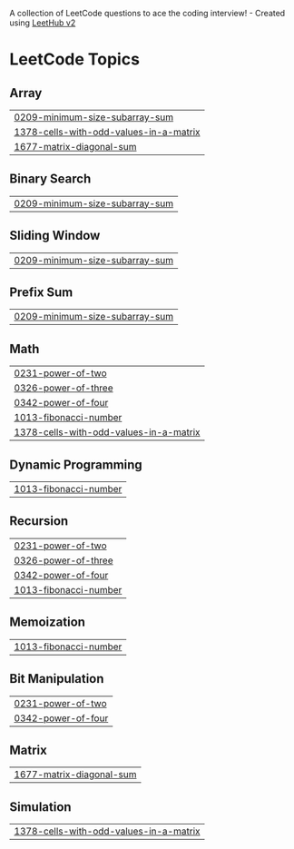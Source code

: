 A collection of LeetCode questions to ace the coding interview! - Created using [LeetHub v2](https://github.com/arunbhardwaj/LeetHub-2.0)
<!---LeetCode Topics Start-->
# LeetCode Topics
## Array
|  |
| ------- |
| [0209-minimum-size-subarray-sum](https://github.com/AkshayPalSingh/Leetcode-/tree/master/0209-minimum-size-subarray-sum) |
| [1378-cells-with-odd-values-in-a-matrix](https://github.com/AkshayPalSingh/Leetcode-/tree/master/1378-cells-with-odd-values-in-a-matrix) |
| [1677-matrix-diagonal-sum](https://github.com/AkshayPalSingh/Leetcode-/tree/master/1677-matrix-diagonal-sum) |
## Binary Search
|  |
| ------- |
| [0209-minimum-size-subarray-sum](https://github.com/AkshayPalSingh/Leetcode-/tree/master/0209-minimum-size-subarray-sum) |
## Sliding Window
|  |
| ------- |
| [0209-minimum-size-subarray-sum](https://github.com/AkshayPalSingh/Leetcode-/tree/master/0209-minimum-size-subarray-sum) |
## Prefix Sum
|  |
| ------- |
| [0209-minimum-size-subarray-sum](https://github.com/AkshayPalSingh/Leetcode-/tree/master/0209-minimum-size-subarray-sum) |
## Math
|  |
| ------- |
| [0231-power-of-two](https://github.com/AkshayPalSingh/Leetcode-/tree/master/0231-power-of-two) |
| [0326-power-of-three](https://github.com/AkshayPalSingh/Leetcode-/tree/master/0326-power-of-three) |
| [0342-power-of-four](https://github.com/AkshayPalSingh/Leetcode-/tree/master/0342-power-of-four) |
| [1013-fibonacci-number](https://github.com/AkshayPalSingh/Leetcode-/tree/master/1013-fibonacci-number) |
| [1378-cells-with-odd-values-in-a-matrix](https://github.com/AkshayPalSingh/Leetcode-/tree/master/1378-cells-with-odd-values-in-a-matrix) |
## Dynamic Programming
|  |
| ------- |
| [1013-fibonacci-number](https://github.com/AkshayPalSingh/Leetcode-/tree/master/1013-fibonacci-number) |
## Recursion
|  |
| ------- |
| [0231-power-of-two](https://github.com/AkshayPalSingh/Leetcode-/tree/master/0231-power-of-two) |
| [0326-power-of-three](https://github.com/AkshayPalSingh/Leetcode-/tree/master/0326-power-of-three) |
| [0342-power-of-four](https://github.com/AkshayPalSingh/Leetcode-/tree/master/0342-power-of-four) |
| [1013-fibonacci-number](https://github.com/AkshayPalSingh/Leetcode-/tree/master/1013-fibonacci-number) |
## Memoization
|  |
| ------- |
| [1013-fibonacci-number](https://github.com/AkshayPalSingh/Leetcode-/tree/master/1013-fibonacci-number) |
## Bit Manipulation
|  |
| ------- |
| [0231-power-of-two](https://github.com/AkshayPalSingh/Leetcode-/tree/master/0231-power-of-two) |
| [0342-power-of-four](https://github.com/AkshayPalSingh/Leetcode-/tree/master/0342-power-of-four) |
## Matrix
|  |
| ------- |
| [1677-matrix-diagonal-sum](https://github.com/AkshayPalSingh/Leetcode-/tree/master/1677-matrix-diagonal-sum) |
## Simulation
|  |
| ------- |
| [1378-cells-with-odd-values-in-a-matrix](https://github.com/AkshayPalSingh/Leetcode-/tree/master/1378-cells-with-odd-values-in-a-matrix) |
<!---LeetCode Topics End-->
